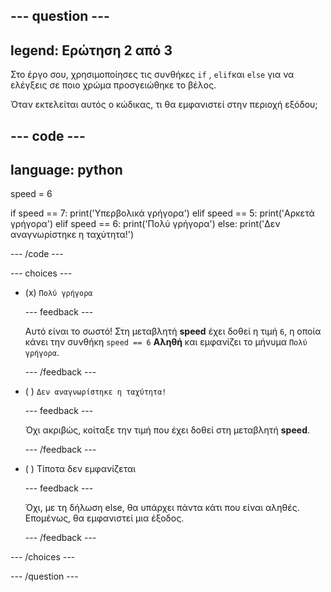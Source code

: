 
--- question ---
---
legend: Ερώτηση 2 από 3
---

Στο έργο σου, χρησιμοποίησες τις συνθήκες `if` , `elif`και `else` για να ελέγξεις σε ποιο χρώμα προσγειώθηκε το βέλος.

Όταν εκτελείται αυτός ο κώδικας, τι θα εμφανιστεί στην περιοχή εξόδου;

--- code ---
---
language: python
---

speed = 6

if speed == 7: print('Υπερβολικά γρήγορα') elif speed == 5: print('Αρκετά γρήγορα') elif speed == 6: print('Πολύ γρήγορα') else: print('Δεν αναγνωρίστηκε η ταχύτητα!')

--- /code ---

--- choices ---

- (x) `Πολύ γρήγορα`

  --- feedback ---

  Αυτό είναι το σωστό! Στη μεταβλητή **speed** έχει δοθεί η τιμή `6`, η οποία κάνει την συνθήκη `speed == 6` **Αληθή** και εμφανίζει το μήνυμα `Πολύ γρήγορα`.

  --- /feedback ---

- ( ) `Δεν αναγνωρίστηκε η ταχύτητα!`

  --- feedback ---

  Όχι ακριβώς, κοίταξε την τιμή που έχει δοθεί στη μεταβλητή **speed**.

  --- /feedback ---

- ( ) Τίποτα δεν εμφανίζεται

  --- feedback ---

  Όχι, με τη δήλωση else, θα υπάρχει πάντα κάτι που είναι αληθές. Επομένως, θα εμφανιστεί μια έξοδος.

  --- /feedback ---

--- /choices ---

--- /question ---
